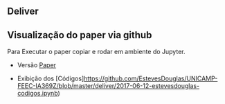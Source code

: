 ## Deliver


## Visualização do paper via github

Para Executar o paper copiar e rodar em ambiente do Jupyter.

* Versão [Paper](https://github.com/EstevesDouglas/UNICAMP-FEEC-IA369Z/blob/master/deliver/2017-06-14-estevesdouglas-notebook.ipynb)

* Exibição dos [Códigos]https://github.com/EstevesDouglas/UNICAMP-FEEC-IA369Z/blob/master/deliver/2017-06-12-estevesdouglas-codigos.ipynb)
